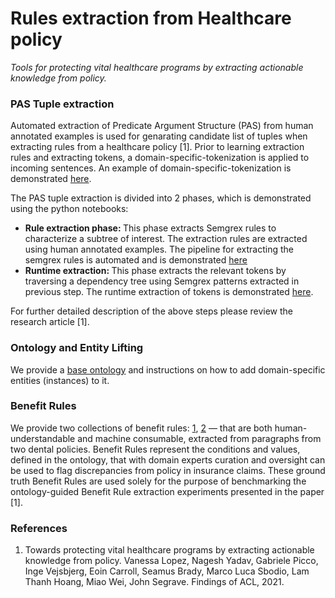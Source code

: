 # Rules extraction from Healthcare policy
*Tools for protecting vital healthcare programs by extracting actionable knowledge from policy.*

### PAS Tuple extraction
Automated extraction of Predicate Argument Structure (PAS) from human annotated examples is used for genarating candidate list of tuples when extracting rules from a healthcare policy [1]. Prior to learning extraction rules and extracting tokens, a domain-specific-tokenization is applied to incoming sentences. An example of domain-specific-tokenization is demonstrated [here](spacy-extractor/src/jupyter-notebook-code/ipynb/domain-specific-tokenization.ipynb). 

The PAS tuple extraction is divided into 2 phases, which is demonstrated using the python notebooks:

- <b> Rule extraction phase: </b> This phase extracts Semgrex rules to characterize a subtree of interest. The extraction rules are extracted using human annotated examples. The pipeline for extracting the semgrex rules is automated and is demonstrated [here](spacy-extractor/src/jupyter-notebook-code/ipynb/extraction-rule-learning-phase.ipynb)
- <b> Runtime extraction: </b> This phase extracts the relevant tokens by traversing a dependency tree using Semgrex patterns extracted in previous step. The runtime extraction of tokens is demonstrated [here](spacy-extractor/src/jupyter-notebook-code/ipynb/runtime-extraction.ipynb).


For further detailed description of the above steps please review the research article [1].
### Ontology and Entity Lifting
We provide a [base ontology](ontology-and-lifting) and instructions on how to add domain-specific entities (instances) to it.

### Benefit Rules
We provide two collections of benefit rules: [1](benefit_rules_90.json), [2](benefit_rules_51.json) — that are both human-understandable and machine consumable, extracted from paragraphs from two dental policies.  Benefit Rules represent the conditions and values, defined in the ontology, that with domain experts curation and oversight can be used to flag discrepancies from policy in insurance claims. These ground truth Benefit Rules are used solely for the purpose of benchmarking the ontology-guided Benefit Rule extraction experiments presented in the paper [1]. 

### References
1. Towards protecting vital healthcare programs by extracting actionable knowledge from policy. Vanessa Lopez, Nagesh Yadav, Gabriele Picco, Inge Vejsbjerg, Eoin Carroll, Seamus Brady, Marco Luca Sbodio, Lam Thanh Hoang, Miao Wei, John Segrave. Findings of ACL, 2021.


